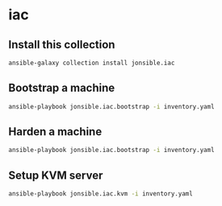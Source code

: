 # iac

## Install this collection

```bash
ansible-galaxy collection install jonsible.iac
```

## Bootstrap a machine

```bash
ansible-playbook jonsible.iac.bootstrap -i inventory.yaml
```

## Harden a machine

```bash
ansible-playbook jonsible.iac.bootstrap -i inventory.yaml
```

## Setup KVM server

```bash
ansible-playbook jonsible.iac.kvm -i inventory.yaml
```